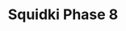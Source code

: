 ---
slug: squidki-phase-8
title: Squidki Phase 8
description: "Squidki Phase 8 is an exciting online game. Play for free directly in your browser!"
icon: /images/new_mods/Sprunki Phase 8.png
url: https://wowtbc.net/sprunkin/phase8/index.html
previewImage: /images/new_mods/Sprunki Phase 8.png
type: new mods

# SEO配置
seo:
  title: "Squidki Phase 8 - Play Free Online Game | Fun Browser Games"
  description: "Squidki Phase 8 - Play this fun online game for free in your browser. No download required!"
  ogImage: "/images/new_mods/Sprunki Phase 8.png"
  keywords: "squidki-phase-8, online game, browser game, free game, new mods game, play online"

videoUrls:
  - https://www.youtube.com/embed/example1
  - https://www.youtube.com/embed/example2

whyPlay:
  title: "Why Play Squidki Phase 8?"
  items:
    - "Immersive Gameplay: Squidki Phase 8 offers an engaging and immersive gaming experience that will keep you entertained for hours"
    - "Challenging Levels: Test your skills with increasingly difficult challenges and obstacles"
    - "Beautiful Graphics: Enjoy stunning visuals and smooth animations that bring the game world to life"
    - "Regular Updates: New content and features are added regularly to keep the game fresh and exciting"
    - "Free to Play: Experience all the fun without spending a penny"
    - "Community Features: Connect with other players, share strategies, and compete for high scores"
    - "Cross-Platform: Play on any device with a web browser, no downloads required"

features:
  title: "Key Features of Squidki Phase 8"
  image: "/images/new_mods/Sprunki Phase 8.png"
  items:
    - "Intuitive Controls: Easy to learn controls make Squidki Phase 8 accessible for players of all skill levels"
    - "Multiple Game Modes: Enjoy various gameplay options that provide different challenges and experiences"
    - "Character Customization: Personalize your gaming experience with unique characters and items"
    - "Achievement System: Complete special tasks to earn rewards and recognition"
    - "Leaderboards: Compete with players worldwide and see who can achieve the highest scores"

characteristics:
  title: "Game Characteristics"
  image: "/images/new_mods/Sprunki Phase 8.png"
  items:
    - "Genre: New mods game with elements of strategy and skill"
    - "Difficulty: Suitable for both casual gamers and those seeking a challenge"
    - "Play Time: Quick sessions or extended gameplay, depending on your preference"
    - "Art Style: Vibrant and engaging visuals that enhance the gaming experience"
    - "Sound Design: Immersive audio that complements the gameplay perfectly"

info: "Squidki Phase 8 is an exciting online game that offers players a unique and engaging gaming experience. With its intuitive controls, stunning visuals, and challenging gameplay, Squidki Phase 8 provides hours of entertainment for players of all ages and skill levels. Whether you're looking for a quick gaming session during a break or an extended play session, Squidki Phase 8 delivers an immersive experience that will keep you coming back for more. The game features multiple levels of increasing difficulty, ensuring that players are constantly challenged as they progress. With regular updates adding new content and features, Squidki Phase 8 remains fresh and exciting, providing endless entertainment options for its growing community of players."

howToPlayIntro: "Welcome to Squidki Phase 8! This guide will walk you through the basics and help you master the game. Whether you're a beginner or looking to improve your skills, these tips and instructions will enhance your gaming experience."

howToPlaySteps:
  - title: "Getting Started"
    description: "Begin your Squidki Phase 8 adventure by familiarizing yourself with the controls. Use your keyboard or mouse to navigate through the game interface. The tutorial will guide you through the basic mechanics and help you understand the objectives."
  - title: "Understanding the Objectives"
    description: "In Squidki Phase 8, your main goal is to progress through levels by completing specific objectives. Each level presents unique challenges that require different strategies and approaches."
  - title: "Mastering the Controls"
    description: "Practice using the controls to improve your precision and reaction time. Squidki Phase 8 requires quick reflexes and strategic thinking to overcome obstacles and defeat opponents."
  - title: "Utilizing Power-ups"
    description: "Collect power-ups throughout the game to enhance your abilities and overcome difficult challenges. Each power-up offers unique advantages that can be crucial for success."
  - title: "Developing Strategies"
    description: "As you progress in Squidki Phase 8, develop effective strategies for different scenarios. Analyze patterns, anticipate challenges, and adapt your approach to maximize your performance."

faq:
  title: "Frequently Asked Questions about Squidki Phase 8"
  items:
    - question: "Is Squidki Phase 8 free to play?"
      answer: "Yes, Squidki Phase 8 is completely free to play directly in your web browser. No downloads or purchases are required to enjoy the full game experience."
    - question: "Can I play Squidki Phase 8 on mobile devices?"
      answer: "Yes, Squidki Phase 8 is optimized for both desktop and mobile play. You can enjoy the game on any device with a web browser and internet connection."
    - question: "Are there any in-game purchases?"
      answer: "While Squidki Phase 8 is free to play, there may be optional in-game purchases available for cosmetic items or additional features that don't affect core gameplay."
    - question: "How often is Squidki Phase 8 updated?"
      answer: "The developers regularly update Squidki Phase 8 with new content, features, and improvements based on player feedback and game performance."
    - question: "Can I play Squidki Phase 8 offline?"
      answer: "Currently, Squidki Phase 8 requires an internet connection to play as it's a browser-based online game."
    - question: "Is Squidki Phase 8 suitable for children?"
      answer: "Yes, Squidki Phase 8 is designed to be family-friendly and suitable for players of all ages."
    - question: "How do I report bugs or issues?"
      answer: "If you encounter any problems while playing Squidki Phase 8, you can report them through the game's support page or contact the developers directly through their website."
    - question: "Still Have Questions?"
      answer: "If you have additional questions about Squidki Phase 8 that aren't covered in this FAQ, please visit our support center or contact our customer service team for assistance."
---